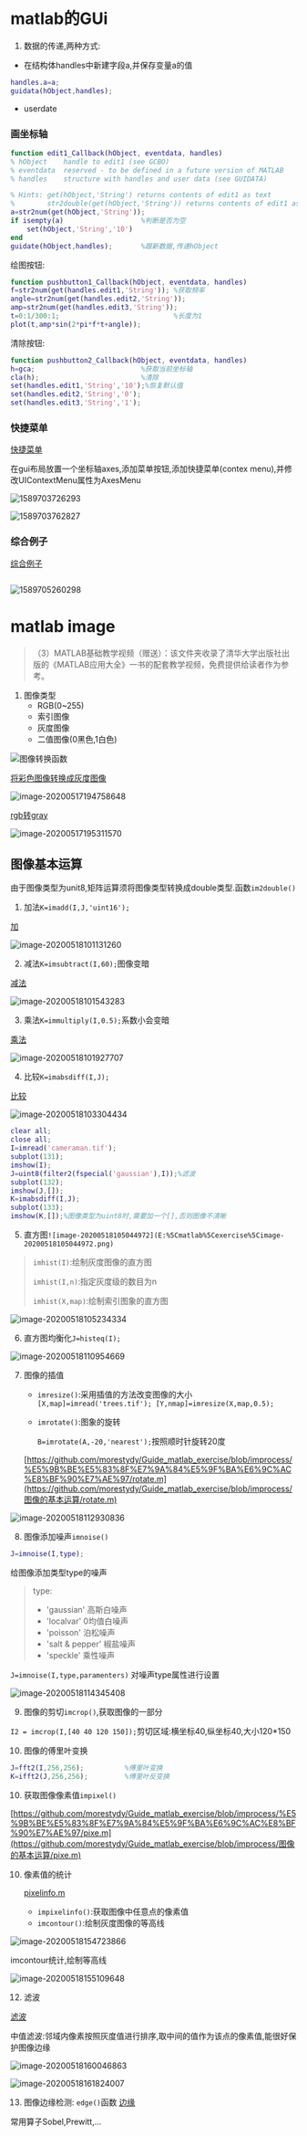 # matlab的GUi

1. 数据的传递,两种方式:

+ 在结构体handles中新建字段a,并保存变量a的值

```matlab
handles.a=a;
guidata(hObject,handles);
```

 + userdate

   



### 画坐标轴

```matlab
function edit1_Callback(hObject, eventdata, handles)
% hObject    handle to edit1 (see GCBO)
% eventdata  reserved - to be defined in a future version of MATLAB
% handles    structure with handles and user data (see GUIDATA)

% Hints: get(hObject,'String') returns contents of edit1 as text
%        str2double(get(hObject,'String')) returns contents of edit1 as a double
a=str2num(get(hObject,'String')); 
if isempty(a)					%判断是否为空
    set(hObject,'String','10')
end
guidate(hObject,handles);		%跟新数据,传递hObject
```

绘图按钮:

```matlab
function pushbutton1_Callback(hObject, eventdata, handles)
f=str2num(get(handles.edit1,'String'));	%获取频率
angle=str2num(get(handles.edit2,'String'));
amp=str2num(get(handles.edit3,'String'));
t=0:1/300:1;							%长度为1
plot(t,amp*sin(2*pi*f*t+angle));
```

清除按钮:

```matlab
function pushbutton2_Callback(hObject, eventdata, handles)
h=gca;							%获取当前坐标轴
cla(h);							%清除
set(handles.edit1,'String','10');%恢复默认值
set(handles.edit2,'String','0');
set(handles.edit3,'String','1');
```

### 快捷菜单

[快捷菜单](https://github.com/morestydy/Guide_matlab_exercise/tree/master/快捷菜单)

在gui布局放置一个坐标轴axes,添加菜单按钮,添加快捷菜单(contex menu),并修改UIContextMenu属性为AxesMenu

![1589703726293](E:%5Cmatlab%5Cexercise%5C1589703726293.png)

![1589703762827](E:%5Cmatlab%5Cexercise%5C1589703762827.png)

### 综合例子

[综合例子](https://github.com/morestydy/Guide_matlab_exercise/tree/master/综合例子)

```matlab

```

![1589705260298](E:%5Cmatlab%5Cexercise%5C1589705260298.png)

# matlab image

> ​    （3）MATLAB基础教学视频（赠送）：该文件夹收录了清华大学出版社出版的《MATLAB应用大全》一书的配套教学视频，免费提供给读者作为参考。

1. 图像类型
   + RGB(0~255)
   + 索引图像
   + 灰度图像
   + 二值图像(0黑色,1白色)

![图像转换函数](E:%5Cmatlab%5Cexercise%5CScreenshot_2020-05-17-17-56-39-430_com.miui.video.png)

[将彩色图像转换成灰度图像](https://github.com/morestydy/Guide_matlab_exercise/blob/image/image/image1.m)

![image-20200517194758648](E:%5Cmatlab%5Cexercise%5Cimage-20200517194758648.png)

[rgb转gray](https://github.com/morestydy/Guide_matlab_exercise/blob/image/image/r2g.m)

![image-20200517195311570](E:%5Cmatlab%5Cexercise%5Cimage-20200517195311570.png)



## 图像基本运算

由于图像类型为unit8,矩阵运算须将图像类型转换成double类型.函数`im2double()`

1. 加法`K=imadd(I,J,'uint16');`

[加](https://github.com/morestydy/Guide_matlab_exercise/blob/improcess/图像的基本运算/add.m)

![image-20200518101131260](E:%5Cmatlab%5Cexercise%5Cimage-20200518101131260.png)

2. 减法`K=imsubtract(I,60);`图像变暗

[减法](https://github.com/morestydy/Guide_matlab_exercise/blob/improcess/图像的基本运算/sub.m)

![image-20200518101543283](E:%5Cmatlab%5Cexercise%5Cimage-20200518101543283.png)

3. 乘法`K=immultiply(I,0.5);`系数小会变暗

[乘法](https://github.com/morestydy/Guide_matlab_exercise/blob/improcess/图像的基本运算/multi.m)

![image-20200518101927707](E:%5Cmatlab%5Cexercise%5Cimage-20200518101927707.png)

4. 比较`K=imabsdiff(I,J);`

[比较](https://github.com/morestydy/Guide_matlab_exercise/blob/improcess/图像的基本运算/diff.m)

![image-20200518103304434](E:%5Cmatlab%5Cexercise%5Cimage-20200518103304434.png)

```matlab
clear all;
close all;
I=imread('cameraman.tif');
subplot(131);
imshow(I);
J=uint8(filter2(fspecial('gaussian'),I));%滤波
subplot(132);
imshow(J,[]);
K=imabsdiff(I,J);
subplot(133);
imshow(K,[]);%图像类型为uint8时,需要加一个[],否则图像不清晰
```

5. 直方图`![image-20200518105044972](E:%5Cmatlab%5Cexercise%5Cimage-20200518105044972.png)`

> `imhist(I)`:绘制灰度图像的直方图
>
> `imhist(I,n)`:指定灰度级的数目为n
>
> `imhist(X,map)`:绘制索引图象的直方图

![image-20200518105234334](E:%5Cmatlab%5Cexercise%5Cimage-20200518105234334.png)

6. 直方图均衡化`J=histeq(I);`

![image-20200518110954669](E:%5Cmatlab%5Cexercise%5Cimage-20200518110954669.png)

7. 图像的插值

   - `imresize()`:采用插值的方法改变图像的大小`[X,map]=imread('trees.tif');
     [Y,nmap]=imresize(X,map,0.5);`

   - `imrotate()`:图象的旋转

     `B=imrotate(A,-20,'nearest');`按照顺时针旋转20度
   
   [https://github.com/morestydy/Guide_matlab_exercise/blob/improcess/%E5%9B%BE%E5%83%8F%E7%9A%84%E5%9F%BA%E6%9C%AC%E8%BF%90%E7%AE%97/rotate.m](https://github.com/morestydy/Guide_matlab_exercise/blob/improcess/图像的基本运算/rotate.m)

![image-20200518112930836](E:%5Cmatlab%5Cexercise%5Cimage-20200518112930836.png)

8. 图像添加噪声`imnoise()`

```matlab
J=imnoise(I,type);
```

给图像添加类型type的噪声

> type:
>
> + 'gaussian' 高斯白噪声
> + 'localvar' 0均值白噪声
> + 'poisson' 泊松噪声
> + 'salt & pepper' 椒盐噪声
> + 'speckle' 乘性噪声

`J=imnoise(I,type,paramenters)` 对噪声type属性进行设置

![image-20200518114345408](E:%5Cmatlab%5Cexercise%5Cimage-20200518114345408.png)

9. 图像的剪切`imcrop()`,获取图像的一部分

`I2 = imcrop(I,[40 40 120 150]);`剪切区域:横坐标40,纵坐标40,大小120*150

10. 图像的傅里叶变换



```matlab
J=fft2(I,256,256);          %傅里叶变换
K=ifft2(J,256,256);         %傅里叶反变换
```

10. 获取图像像素值`impixel()`

[https://github.com/morestydy/Guide_matlab_exercise/blob/improcess/%E5%9B%BE%E5%83%8F%E7%9A%84%E5%9F%BA%E6%9C%AC%E8%BF%90%E7%AE%97/pixe.m](https://github.com/morestydy/Guide_matlab_exercise/blob/improcess/图像的基本运算/pixe.m)

10. 像素值的统计

    [pixelinfo.m](https://github.com/morestydy/Guide_matlab_exercise/blob/improcess/图像的基本运算/pixelinfo.m)

    + `impixelinfo()`:获取图像中任意点的像素值
    + `imcontour()`:绘制灰度图像的等高线

![image-20200518154723866](E:%5Cmatlab%5Cexercise%5Cimage-20200518154723866.png)

imcontour统计,绘制等高线

![image-20200518155109648](E:%5Cmatlab%5Cexercise%5Cimage-20200518155109648.png)

12. 滤波

[滤波](https://github.com/morestydy/Guide_matlab_exercise/blob/improcess/图像的基本运算/lvbo.m)

中值滤波:邻域内像素按照灰度值进行排序,取中间的值作为该点的像素值,能很好保护图像边缘

![image-20200518160046863](E:%5Cmatlab%5Cexercise%5Cimage-20200518160046863.png)

![image-20200518161824007](E:%5Cmatlab%5Cexercise%5Cimage-20200518161824007.png)

13. 图像边缘检测: `edge()`函数
[边缘](https://github.com/morestydy/Guide_matlab_exercise/blob/improcess/%E5%9B%BE%E5%83%8F%E7%9A%84%E5%9F%BA%E6%9C%AC%E8%BF%90%E7%AE%97/edg.m)

常用算子Sobel,Prewitt,...
